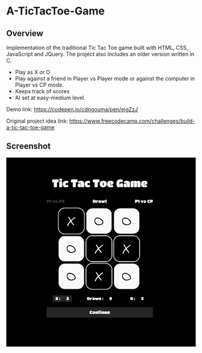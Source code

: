 # A-TicTacToe-Game
## Overview
Implementation of the traditional Tic Tac Toe game built with HTML, CSS, JavaScript and JQuery. The project also includes an older version written in C.
* Play as X or O
* Play against a friend in Player vs Player mode or against the computer in Player vs CP mode.
* Keeps track of scores
* AI set at easy-medium level.

Demo link: https://codepen.io/cdngouma/pen/ejgZzJ<br/>

Original project idea link: https://www.freecodecamp.com/challenges/build-a-tic-tac-toe-game
## Screenshot
<img src="screenshots/sc0.PNG" width="600"/>
